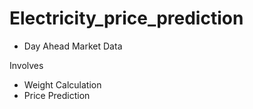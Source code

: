 # Electricity_price_prediction

- Day Ahead Market Data

Involves

- Weight Calculation
- Price Prediction
